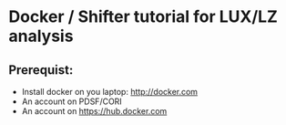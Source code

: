 # Docker / Shifter tutorial for LUX/LZ analysis


## Prerequist:

- Install docker on you laptop: http://docker.com
- An account on PDSF/CORI
- An account on https://hub.docker.com
